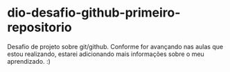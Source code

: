 # dio-desafio-github-primeiro-repositorio
Desafio de projeto sobre git/github. Conforme for avançando nas aulas que estou realizando, estarei adicionando mais informações sobre o meu aprendizado. :)
